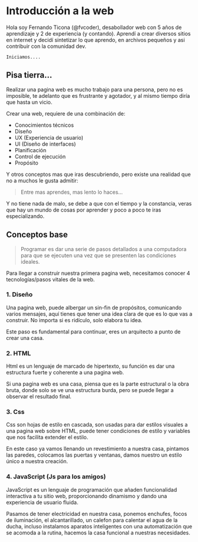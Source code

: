 # Introducción a la web
Hola soy Fernando Ticona (@fvcoder), desabollador web
con 5 años de aprendizaje y 2 de experiencia (y contando).
Aprendí a crear diversos sitios en internet y decidí
sintetizar lo que aprendo, en archivos pequeños y asi
contribuir con la comunidad dev.

```
Iniciamos....
```

## Pisa tierra...
Realizar una pagina web es mucho trabajo para una persona,
pero no es imposible, te adelanto que es frustrante y agotador,
y al mismo tiempo diría que hasta un vicio.

Crear una web, requiere de una combinación de:
- Conocimientos técnicos
- Diseño
- UX (Experiencia de usuario)
- UI (Diseño de interfaces)
- Planificación
- Control de ejecución
- Propósito

Y otros conceptos mas que iras descubriendo, pero existe una realidad
que no a muchos le gusta admitir:

> Entre mas aprendes, mas lento lo haces...

Y no tiene nada de malo, se debe a que con el tiempo y la constancia,
veras que hay un mundo de cosas por aprender y poco a poco te iras
especializando.

## Conceptos base
> Programar es dar una serie de pasos detallados a una computadora para
> que se ejecuten una vez que se presenten las condiciones ideales.

Para llegar a construir nuestra primera pagina web, necesitamos conocer
4 tecnologías/pasos vitales de la web.

### 1. Diseño
Una pagina web, puede albergar un sin-fin de propósitos, comunicando
varios mensajes, aquí tienes que tener una idea clara de que es lo que
vas a construir. No importa si es ridículo, solo elabora tu idea.

Este paso es fundamental para continuar, eres un arquitecto a punto
de crear una casa.

### 2. HTML
Html es un lenguaje de marcado de hipertexto, su función es dar una 
estructura fuerte y coherente a una pagina web.

Si una pagina web es una casa, piensa que es la parte estructural o
la obra bruta, donde solo se ve una estructura burda, pero se puede
llegar a observar el resultado final.

### 3. Css
Css son hojas de estilo en cascada, son usadas para dar estilos 
visuales a una pagina web sobre HTML, puede tener condiciones de 
estilo y variables que nos facilita extender el estilo.

En este caso ya vamos llenando un revestimiento a nuestra casa,
pintamos las paredes, colocamos las puertas y ventanas, damos 
nuestro un estilo único a nuestra creación.

### 4. JavaScript (Js para los amigos)
JavaScript es un lenguaje de programación que añaden funcionalidad
interactiva a tu sitio web, proporcionando dinamismo y dando una
experiencia de usuario fluida.

Pasamos de tener electricidad en nuestra casa, ponemos enchufes,
focos de iluminación, el alcantarillado, un calefon para calentar
el agua de la ducha, incluso instalamos aparatos inteligentes
con una automatización que se acomoda a la rutina, hacemos la casa
funcional a nuestras necesidades.

